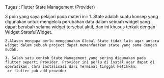 Tugas		: Flutter State Management (Provider)

3 poin yang saya pelajari pada materi ini:
    1. State adalah suatu konsep yang digunakan untuk mengelola perubahan data dalam sebuah widget yang dapat berubah selama widget tersebut aktif, dan ini khusus terkait dengan Widget StatefulWidget. 
    
    2.Alasan mengapa perlu menggunakan Global State tidak lain agar antara widget dalam sebuah project dapat memanfaatkan state yang sama dengan mudah.

    3. Salah satu contoh State Management yang sering digunakan pada flutter seperti Provider. Provider ini perlu di instal agar dapat di operasikan. Cara instalisasi dari Terminal tinggal ketikkan:
     >> flutter pub add provider
